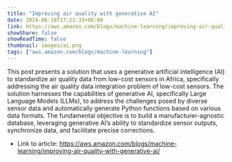 ```yaml
---
title: "Improving air quality with generative AI"
date: 2024-06-18T17:23:33+00:00
link: https://aws.amazon.com/blogs/machine-learning/improving-air-quality-with-generative-ai/
showShare: false
showReadTime: false
thumbnail: images/ai.png
tags: ["aws.amazon.com/blogs/machine-learning"]
---
```

This post presents a solution that uses a generative artificial intelligence (AI) to standardize air quality data from low-cost sensors in Africa, specifically addressing the air quality data integration problem of low-cost sensors. The solution harnesses the capabilities of generative AI, specifically Large Language Models (LLMs), to address the challenges posed by diverse sensor data and automatically generate Python functions based on various data formats. The fundamental objective is to build a manufacturer-agnostic database, leveraging generative AI’s ability to standardize sensor outputs, synchronize data, and facilitate precise corrections.

- Link to article: https://aws.amazon.com/blogs/machine-learning/improving-air-quality-with-generative-ai/